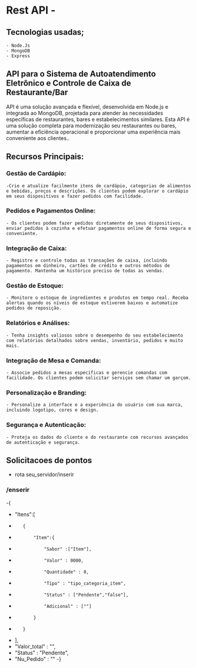 # Rest API -

## Tecnologias usadas;
	- Node.Js
	- MongoDB
	- Express

## API para o Sistema de Autoatendimento Eletrônico e Controle de Caixa de Restaurante/Bar

API é uma solução avançada e flexível, desenvolvida em Node.js e integrada ao MongoDB, projetada para atender às necessidades específicas de restaurantes, bares e estabelecimentos similares. Esta API é uma solução completa para modernização seu restaurantes ou bares, aumentar a eficiência operacional e proporcionar uma experiência mais conveniente aos clientes..

## Recursos Principais:

### Gestão de Cardápio: 
	-Crie e atualize facilmente itens de cardápio, categorias de alimentos e bebidas, preços e descrições. Os clientes podem explorar o cardápio em seus dispositivos e fazer pedidos com facilidade.
 
### Pedidos e Pagamentos Online: 
	- Os clientes podem fazer pedidos diretamente de seus dispositivos, enviar pedidos à cozinha e efetuar pagamentos online de forma segura e conveniente.
 
### Integração de Caixa: 
	- Registre e controle todas as transações de caixa, incluindo pagamentos em dinheiro, cartões de crédito e outros métodos de pagamento. Mantenha um histórico preciso de todas as vendas.
 
### Gestão de Estoque: 
	- Monitore o estoque de ingredientes e produtos em tempo real. Receba alertas quando os níveis de estoque estiverem baixos e automatize pedidos de reposição.
 
### Relatórios e Análises: 
	- Tenha insights valiosos sobre o desempenho do seu estabelecimento com relatórios detalhados sobre vendas, inventário, pedidos e muito mais.
 
### Integração de Mesa e Comanda: 
	- Associe pedidos a mesas específicas e gerencie comandas com facilidade. Os clientes podem solicitar serviços sem chamar um garçom.
 
### Personalização e Branding: 
	- Personalize a interface e a experiência do usuário com sua marca, incluindo logotipo, cores e design.
 
### Segurança e Autenticação: 
	- Proteja os dados do cliente e do restaurante com recursos avançados de autenticação e segurança.


## Solicitacoes de pontos

- rota seu_servidor/inserir
### /enserir
-{
-    "Itens":[
-        {
-            "Item":{
-                "Sabor" :["Item"],
-                "Valor" : 0000,
-                "Quantidade" : 0,
-                "Tipo" : "tipo_categoria_item",
-                "Status" : ["Pendente","false"],
-                "Adicional" : [""] 
-            }
-        }
-    ],
-    "Valor_total" : "",
-    "Status" : "Pendente",
-    "Nu_Pedido" : ""
-}
